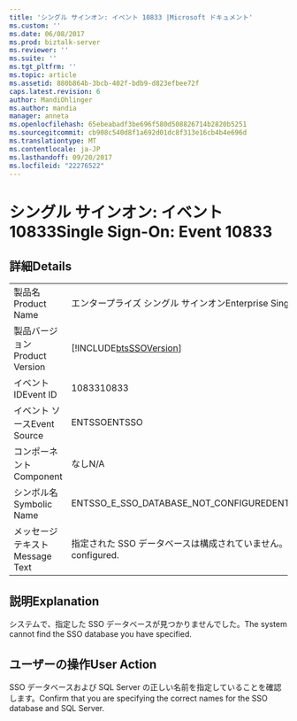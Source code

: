 ```yaml
---
title: 'シングル サインオン: イベント 10833 |Microsoft ドキュメント'
ms.custom: ''
ms.date: 06/08/2017
ms.prod: biztalk-server
ms.reviewer: ''
ms.suite: ''
ms.tgt_pltfrm: ''
ms.topic: article
ms.assetid: 880b864b-3bcb-402f-bdb9-d823efbee72f
caps.latest.revision: 6
author: MandiOhlinger
ms.author: mandia
manager: anneta
ms.openlocfilehash: 65ebeabadf3be696f580d508826714b2820b5251
ms.sourcegitcommit: cb908c540d8f1a692d01dc8f313e16cb4b4e696d
ms.translationtype: MT
ms.contentlocale: ja-JP
ms.lasthandoff: 09/20/2017
ms.locfileid: "22276522"
---
```

# <a name="single-sign-on-event-10833"></a><span data-ttu-id="a81ce-102">シングル サインオン: イベント 10833</span><span class="sxs-lookup"><span data-stu-id="a81ce-102">Single Sign-On: Event 10833</span></span>
## <a name="details"></a><span data-ttu-id="a81ce-103">詳細</span><span class="sxs-lookup"><span data-stu-id="a81ce-103">Details</span></span>  
  
|||  
|-|-|  
|<span data-ttu-id="a81ce-104">製品名</span><span class="sxs-lookup"><span data-stu-id="a81ce-104">Product Name</span></span>|<span data-ttu-id="a81ce-105">エンタープライズ シングル サインオン</span><span class="sxs-lookup"><span data-stu-id="a81ce-105">Enterprise Single Sign-On</span></span>|  
|<span data-ttu-id="a81ce-106">製品バージョン</span><span class="sxs-lookup"><span data-stu-id="a81ce-106">Product Version</span></span>|[!INCLUDE[btsSSOVersion](../includes/btsssoversion-md.md)]|  
|<span data-ttu-id="a81ce-107">イベント ID</span><span class="sxs-lookup"><span data-stu-id="a81ce-107">Event ID</span></span>|<span data-ttu-id="a81ce-108">10833</span><span class="sxs-lookup"><span data-stu-id="a81ce-108">10833</span></span>|  
|<span data-ttu-id="a81ce-109">イベント ソース</span><span class="sxs-lookup"><span data-stu-id="a81ce-109">Event Source</span></span>|<span data-ttu-id="a81ce-110">ENTSSO</span><span class="sxs-lookup"><span data-stu-id="a81ce-110">ENTSSO</span></span>|  
|<span data-ttu-id="a81ce-111">コンポーネント</span><span class="sxs-lookup"><span data-stu-id="a81ce-111">Component</span></span>|<span data-ttu-id="a81ce-112">なし</span><span class="sxs-lookup"><span data-stu-id="a81ce-112">N/A</span></span>|  
|<span data-ttu-id="a81ce-113">シンボル名</span><span class="sxs-lookup"><span data-stu-id="a81ce-113">Symbolic Name</span></span>|<span data-ttu-id="a81ce-114">ENTSSO_E_SSO_DATABASE_NOT_CONFIGURED</span><span class="sxs-lookup"><span data-stu-id="a81ce-114">ENTSSO_E_SSO_DATABASE_NOT_CONFIGURED</span></span>|  
|<span data-ttu-id="a81ce-115">メッセージ テキスト</span><span class="sxs-lookup"><span data-stu-id="a81ce-115">Message Text</span></span>|<span data-ttu-id="a81ce-116">指定された SSO データベースは構成されていません。</span><span class="sxs-lookup"><span data-stu-id="a81ce-116">The specified SSO database is not configured.</span></span>|  
  
## <a name="explanation"></a><span data-ttu-id="a81ce-117">説明</span><span class="sxs-lookup"><span data-stu-id="a81ce-117">Explanation</span></span>  
 <span data-ttu-id="a81ce-118">システムで、指定した SSO データベースが見つかりませんでした。</span><span class="sxs-lookup"><span data-stu-id="a81ce-118">The system cannot find the SSO database you have specified.</span></span>  
  
## <a name="user-action"></a><span data-ttu-id="a81ce-119">ユーザーの操作</span><span class="sxs-lookup"><span data-stu-id="a81ce-119">User Action</span></span>  
 <span data-ttu-id="a81ce-120">SSO データベースおよび SQL Server の正しい名前を指定していることを確認します。</span><span class="sxs-lookup"><span data-stu-id="a81ce-120">Confirm that you are specifying the correct names for the SSO database and SQL Server.</span></span>